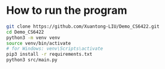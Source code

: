 # How to run the program

```bash
git clone https://github.com/Xuantong-LIU/Demo_CS6422.git
cd Demo_CS6422
python3 -m venv venv
source venv/bin/activate
# for Windows: venv\Scripts\activate
pip3 install -r requirements.txt
python3 src/main.py
```
